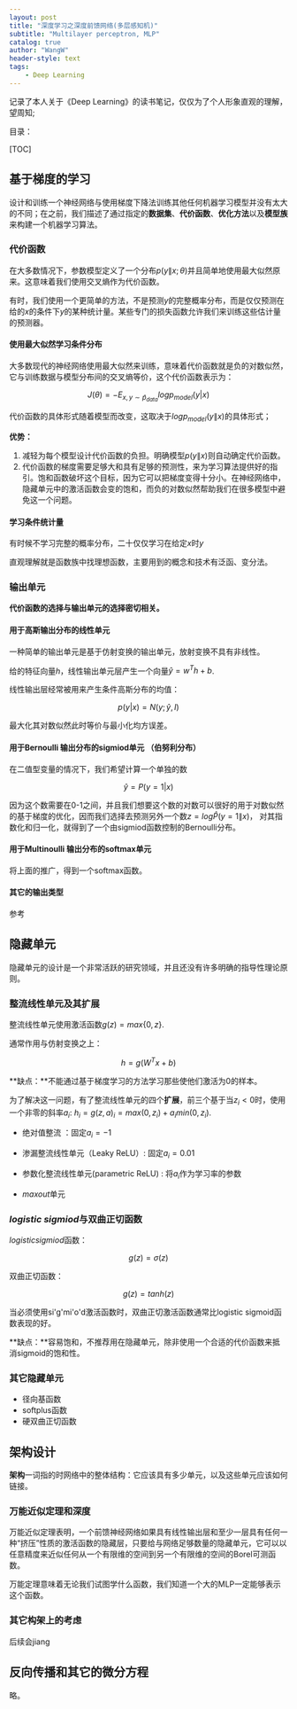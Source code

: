```yaml
---
layout: post
title: "深度学习之深度前馈网络(多层感知机)"
subtitle: "Multilayer perceptron, MLP"
catalog: true
author: "WangW"
header-style: text
tags: 
    - Deep Learning
---
```


记录了本人关于《Deep Learning》的读书笔记，仅仅为了个人形象直观的理解，望周知;<!--break-->

目录：

[TOC]

## 基于梯度的学习

设计和训练一个神经网络与使用梯度下降法训练其他任何机器学习模型并没有太大的不同；在之前，我们描述了通过指定的**数据集**、**代价函数**、**优化方法**以及**模型族**来构建一个机器学习算法。

### 代价函数

在大多数情况下，参数模型定义了一个分布$p(y\|x; \theta)$并且简单地使用最大似然原来。这意味着我们使用交叉熵作为代价函数。

有时，我们使用一个更简单的方法，不是预测$y$的完整概率分布，而是仅仅预测在给的$x$的条件下$y$的某种统计量。某些专门的损失函数允许我们来训练这些估计量的预测器。

#### 使用最大似然学习条件分布

大多数现代的神经网络使用最大似然来训练，意味着代价函数就是负的对数似然，它与训练数据与模型分布间的交叉熵等价，这个代价函数表示为：

$$J(\theta)=-E_{x,y\sim \hat{p}_{data}}log p_{model}(y|x)$$

代价函数的具体形式随着模型而改变，这取决于$log p_{model}(y\|x)$的具体形式；

**优势：**

1. 减轻为每个模型设计代价函数的负担。明确模型$p(y\|x)$则自动确定代价函数。
2. 代价函数的梯度需要足够大和具有足够的预测性，来为学习算法提供好的指引。饱和函数破坏这个目标，因为它可以把梯度变得十分小。在神经网络中，隐藏单元中的激活函数会变的饱和，而负的对数似然帮助我们在很多模型中避免这一个问题。

#### 学习条件统计量

有时候不学习完整的概率分布，二十仅仅学习在给定$x$时$y$

直观理解就是函数族中找理想函数，主要用到的概念和技术有泛函、变分法。

### 输出单元

**代价函数的选择与输出单元的选择密切相关。**

#### 用于高斯输出分布的线性单元

一种简单的输出单元是基于仿射变换的输出单元，放射变换不具有非线性。

给的特征向量$h$，线性输出单元层产生一个向量$\hat{y}=w^Th+b$.

线性输出层经常被用来产生条件高斯分布的均值：

$$p(y|x)=N(y; \hat{y}, I)$$

最大化其对数似然此时等价与最小化均方误差。

#### 用于Bernoulli 输出分布的sigmiod单元 （伯努利分布）

在二值型变量的情况下，我们希望计算一个单独的数

$$\hat{y}=P(y=1|x)$$

因为这个数需要在0-1之间，并且我们想要这个数的对数可以很好的用于对数似然的基于梯度的优化，因而我们选择去预测另外一个数$z=log\hat{P}(y=1\|x)$， 对其指数化和归一化，就得到了一个由sigmiod函数控制的Bernoulli分布。

#### 用于Multinoulli 输出分布的softmax单元

将上面的推广，得到一个softmax函数。

#### 其它的输出类型

参考

## 隐藏单元

隐藏单元的设计是一个非常活跃的研究领域，并且还没有许多明确的指导性理论原则。

### 整流线性单元及其扩展

整流线性单元使用激活函数$g(z) = max\{0, z\}$.

通常作用与仿射变换之上：

$$h = g(W^Tx+b)$$

**缺点：**不能通过基于梯度学习的方法学习那些使他们激活为0的样本。

为了解决这一问题，有了整流线性单元的四个**扩展**，前三个基于当$z_i < 0$时，使用一个非零的斜率$a_i$: $h_i = g(z,a)_i = max(0, z_i) + a_i min(0, z_i)$.

- 绝对值整流  ：固定$a_i = -1$
- 渗漏整流线性单元（Leaky ReLU）: 固定$a_i = 0.01$
- 参数化整流线性单元(parametric ReLU) : 将$a_i ​$作为学习率的参数

- $maxout​$单元

### $logistic~sigmiod$与双曲正切函数

$logistic sigmiod$函数：

$$g(z) = \sigma(z)$$

双曲正切函数：

$$g(z) = tanh(z)$$

当必须使用si'g'mi'o'd激活函数时，双曲正切激活函数通常比logistic sigmoid函数表现的好。

**缺点：**容易饱和，不推荐用在隐藏单元，除非使用一个合适的代价函数来抵消sigmoid的饱和性。

### 其它隐藏单元

- 径向基函数
- softplus函数
- 硬双曲正切函数

## 架构设计

**架构**一词指的时网络中的整体结构：它应该具有多少单元，以及这些单元应该如何链接。

### 万能近似定理和深度

万能近似定理表明，一个前馈神经网络如果具有线性输出层和至少一层具有任何一种“挤压”性质的激活函数的隐藏层，只要给与网络足够数量的隐藏单元，它可以以任意精度来近似任何从一个有限维的空间到另一个有限维的空间的Borel可测函数。

万能定理意味着无论我们试图学什么函数，我们知道一个大的MLP一定能够表示这个函数。

### 其它构架上的考虑

后续会jiang

## 反向传播和其它的微分方程

略。



